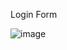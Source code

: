 Login Form

![image](https://user-images.githubusercontent.com/89324014/161988693-09b43406-861e-47ef-b7ed-2e414340aa8a.png)
